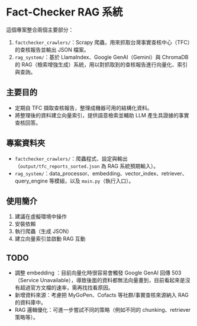 # Fact-Checker RAG 系統

這個專案整合兩個主要部分：

1. `factchecker_crawlers/`：Scrapy 爬蟲，用來抓取台灣事實查核中心（TFC）的查核報告並輸出 JSON 檔案。
2. `rag_system/`：基於 LlamaIndex、Google GenAI（Gemini）與 ChromaDB 的 RAG（檢索增強生成）系統，用以對抓取到的查核報告進行向量化、索引與查詢。

## 主要目的
- 定期自 TFC 擷取查核報告，整理成機器可用的結構化資料。
- 將整理後的資料建立向量索引，提供語意檢索並輔助 LLM 產生具證據的事實查核回答。

## 專案資料夾
- `factchecker_crawlers/`：爬蟲程式、設定與輸出（`output/tfc_reports_sorted.json` 為 RAG 系統預期輸入）。
- `rag_system/`：data_processor、embedding、vector_index、retriever、query_engine 等模組，以及 `main.py`（執行入口）。

## 使用簡介
1. 建議在虛擬環境中操作
2. 安裝依賴
3. 執行爬蟲（生成 JSON）
4. 建立向量索引並啟動 RAG 互動


## TODO
- 調整 embedding ：目前向量化時很容易會觸發 Google GenAI 回傳 503（Service Unavailable），導致後面的資料都無法向量畫到，目前看起來是沒有超過官方文檔的速率，需再找找看原因。
- 新增資料來源：考慮把 MyGoPen、Cofacts 等社群/事實查核來源納入 RAG 的資料庫中。
- RAG 邏輯優化：可進一步嘗試不同的策略（例如不同的 chunking、retriever 策略等）。